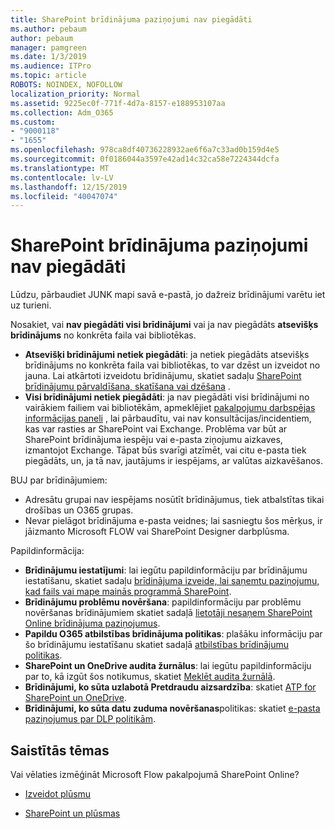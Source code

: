 ```yaml
---
title: SharePoint brīdinājuma paziņojumi nav piegādāti
ms.author: pebaum
author: pebaum
manager: pamgreen
ms.date: 1/3/2019
ms.audience: ITPro
ms.topic: article
ROBOTS: NOINDEX, NOFOLLOW
localization_priority: Normal
ms.assetid: 9225ec0f-771f-4d7a-8157-e188953107aa
ms.collection: Adm_O365
ms.custom:
- "9000118"
- "1655"
ms.openlocfilehash: 978ca8df40736228932ae6f6a7c33ad0b159d4e5
ms.sourcegitcommit: 0f0186044a3597e42ad14c32ca58e7224344dcfa
ms.translationtype: MT
ms.contentlocale: lv-LV
ms.lasthandoff: 12/15/2019
ms.locfileid: "40047074"
---
```

# <a name="sharepoint-alert-notifications-not-delivered"></a>SharePoint brīdinājuma paziņojumi nav piegādāti

Lūdzu, pārbaudiet JUNK mapi savā e-pastā, jo dažreiz brīdinājumi varētu iet uz turieni.

Nosakiet, vai **nav piegādāti visi brīdinājumi** vai ja nav piegādāts **atsevišķs brīdinājums** no konkrēta faila vai bibliotēkas.

- **Atsevišķi brīdinājumi netiek piegādāti**: ja netiek piegādāts atsevišķs brīdinājums no konkrēta faila vai bibliotēkas, to var dzēst un izveidot no jauna. Lai atkārtoti izveidotu brīdinājumu, skatiet sadaļu [SharePoint brīdinājumu pārvaldīšana, skatīšana vai dzēšana](https://support.office.com/article/manage-view-or-delete-sharepoint-alerts-99dfb19c-9a90-4a8c-aba1-aa8c8afb0de2?ui=en-US&rs=&ad=US#ID0EAADAAA=Online) .
- **Visi brīdinājumi netiek piegādāti**: ja nav piegādāti visi brīdinājumi no vairākiem failiem vai bibliotēkām, apmeklējiet [pakalpojumu darbspējas informācijas paneli](https://admin.microsoft.com/AdminPortal/Home#/servicehealth) , lai pārbaudītu, vai nav konsultācijas/incidentiem, kas var rasties ar SharePoint vai Exchange. Problēma var būt ar SharePoint brīdinājuma iespēju vai e-pasta ziņojumu aizkaves, izmantojot Exchange. Tāpat būs svarīgi atzīmēt, vai citu e-pasta tiek piegādāts, un, ja tā nav, jautājums ir iespējams, ar valūtas aizkavēšanos.

BUJ par brīdinājumiem:

- Adresātu grupai nav iespējams nosūtīt brīdinājumus, tiek atbalstītas tikai drošības un O365 grupas.
- Nevar pielāgot brīdinājuma e-pasta veidnes; lai sasniegtu šos mērķus, ir jāizmanto Microsoft FLOW vai SharePoint Designer darbplūsma.

Papildinformācija:

- **Brīdinājumu iestatījumi**: lai iegūtu papildinformāciju par brīdinājumu iestatīšanu, skatiet sadaļu [brīdinājuma izveide, lai saņemtu paziņojumu, kad fails vai mape mainās programmā SharePoint](https://support.office.com/article/create-an-alert-to-get-notified-when-a-file-or-folder-changes-in-sharepoint-e5a79e7b-a146-46da-a9ef-d65409ba8918).
- **Brīdinājumu problēmu novēršana**: papildinformāciju par problēmu novēršanas brīdinājumiem skatiet sadaļā [lietotāji nesaņem SharePoint Online brīdinājuma paziņojumus](https://docs.microsoft.com/sharepoint/support/sites/no-alert-notifications).
- **Papildu O365 atbilstības brīdinājuma politikas**: plašāku informāciju par šo brīdinājumu iestatīšanu skatiet sadaļā [atbilstības brīdinājumu politikas](https://docs.microsoft.com/office365/securitycompliance/alert-policies).
- **SharePoint un OneDrive audita žurnālus**: lai iegūtu papildinformāciju par to, kā izgūt šos notikumus, skatiet [Meklēt audita žurnālā](https://docs.microsoft.com/office365/securitycompliance/search-the-audit-log-in-security-and-compliance#search-the-audit-log).
- **Brīdinājumi, ko sūta uzlabotā Pretdraudu aizsardzība**: skatiet [ATP for SharePoint un OneDrive](https://docs.microsoft.com/office365/securitycompliance/atp-for-spo-odb-and-teams).
- **Brīdinājumi, ko sūta datu zuduma novēršanas**politikas: skatiet [e-pasta paziņojumus par DLP politikām](https://docs.microsoft.com/office365/securitycompliance/use-notifications-and-policy-tips).

## <a name="related-topics"></a>Saistītās tēmas

Vai vēlaties izmēģināt Microsoft Flow pakalpojumā SharePoint Online?

- [Izveidot plūsmu](https://support.office.com/article/a9c3e03b-0654-46af-a254-20252e580d01)

- [SharePoint un plūsmas](https://flow.microsoft.com//blog/sharepoint-and-flow/)
